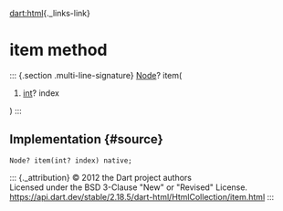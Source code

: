 [dart:html](../../dart-html/dart-html-library){._links-link}

item method
===========

::: {.section .multi-line-signature}
[Node](../node-class)? item(

1.  [int](../../dart-core/int-class)? index

)
:::

Implementation {#source}
--------------

``` {.language-dart data-language="dart"}
Node? item(int? index) native;
```

::: {._attribution}
© 2012 the Dart project authors\
Licensed under the BSD 3-Clause \"New\" or \"Revised\" License.\
<https://api.dart.dev/stable/2.18.5/dart-html/HtmlCollection/item.html>
:::
